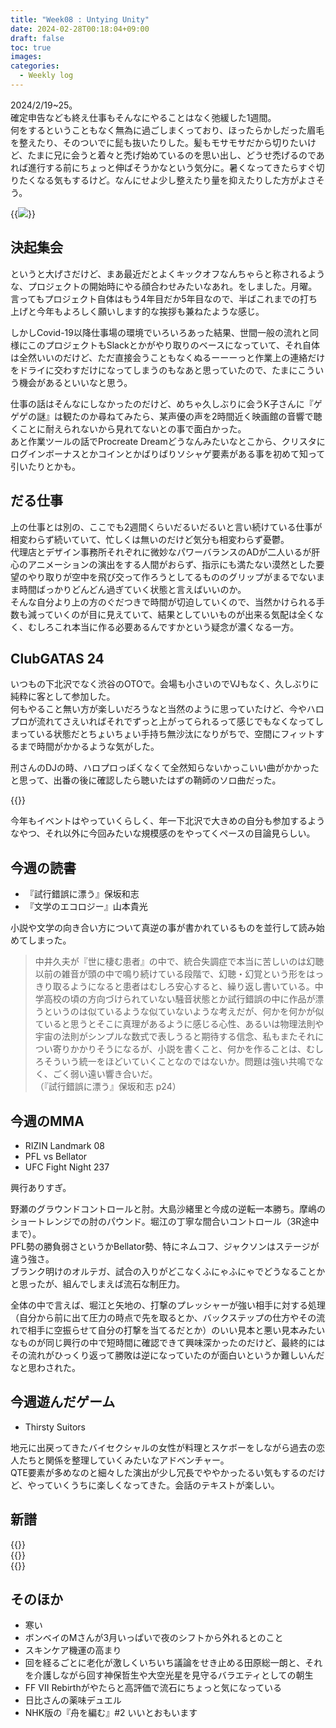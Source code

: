 ```yaml
---
title: "Week08 : Untying Unity"
date: 2024-02-28T00:18:04+09:00
draft: false
toc: true
images:
categories:
  - Weekly log
---
```

2024/2/19~25。  
確定申告なども終え仕事もそんなにやることはなく弛緩した1週間。  
何をするということもなく無為に過ごしまくっており、ほったらかしだった眉毛を整えたり、そのついでに髭も抜いたりした。髪もモサモサだから切りたいけど、たまに兄に会うと着々と禿げ始めているのを思い出し、どうせ禿げるのであれば進行する前にちょっと伸ばそうかなという気分に。暑くなってきたらすぐ切りたくなる気もするけど。なんにせよ少し整えたり量を抑えたりした方がよさそう。

{{<image src= "/images/images/240226.webp">}}

## 決起集会

というと大げさだけど、まあ最近だとよくキックオフなんちゃらと称されるような、プロジェクトの開始時にやる顔合わせみたいなあれ。をしました。月曜。  
言ってもプロジェクト自体はもう4年目だか5年目なので、半ばこれまでの打ち上げと今年もよろしく願いします的な挨拶も兼ねたような感じ。

しかしCovid-19以降仕事場の環境でいろいろあった結果、世間一般の流れと同様にこのプロジェクトもSlackとかがやり取りのベースになっていて、それ自体は全然いいのだけど、ただ直接会うこともなくぬるーーーっと作業上の連絡だけをドライに交わすだけになってしまうのもなあと思っていたので、たまにこういう機会があるといいなと思う。

仕事の話はそんなにしなかったのだけど、めちゃ久しぶりに会うK子さんに『ゲゲゲの謎』は観たのか尋ねてみたら、某声優の声を2時間近く映画館の音響で聴くことに耐えられないから見れてないとの事で面白かった。  
あと作業ツールの話でProcreate Dreamどうなんみたいなとこから、クリスタにログインボーナスとかコインとかばりばりソシャゲ要素がある事を初めて知って引いたりとかも。

## だる仕事

上の仕事とは別の、ここでも2週間くらいだるいだるいと言い続けている仕事が相変わらず続いていて、忙しくは無いのだけど気分も相変わらず憂鬱。  
代理店とデザイン事務所それぞれに微妙なパワーバランスのADが二人いるが肝心のアニメーションの演出をする人間がおらず、指示にも満たない漠然とした要望のやり取りが空中を飛び交って作ろうとしてるもののグリップがまるでないまま時間ばっかりどんどん過ぎていく状態と言えばいいのか。  
そんな自分より上の方のぐだつきで時間が切迫していくので、当然かけられる手数も減っていくのが目に見えていて、結果としていいものが出来る気配は全くなく、むしろこれ本当に作る必要あるんですかという疑念が濃くなる一方。

## ClubGATAS 24

いつもの下北沢でなく渋谷のOTOで。会場も小さいのでVJもなく、久しぶりに純粋に客として参加した。  
何もやること無い方が楽しいだろうなと当然のように思っていたけど、今やハロプロが流れてさえいればそれでずっと上がってられるって感じでもなくなってしまっている状態だとちょいちょい手持ち無沙汰になりがちで、空間にフィットするまで時間がかかるような気がした。

刑さんのDJの時、ハロプロっぽくなくて全然知らないかっこいい曲がかかったと思って、出番の後に確認したら聴いたはずの鞘師のソロ曲だった。

{{<youtube sEi6oJeFwFI>}}

今年もイベントはやっていくらしく、年一下北沢で大きめの自分も参加するようなやつ、それ以外に今回みたいな規模感のをやってくペースの目論見らしい。

## 今週の読書

- 『試行錯誤に漂う』保坂和志
- 『文学のエコロジー』山本貴光

小説や文学の向き合い方について真逆の事が書かれているものを並行して読み始めてしまった。

> 中井久夫が『世に棲む患者』の中で、統合失調症で本当に苦しいのは幻聴以前の雑音が頭の中で鳴り続けている段階で、幻聴・幻覚という形をはっきり取るようになると患者はむしろ安心すると、繰り返し書いている。中学高校の頃の方向づけられていない騒音状態とか試行錯誤の中に作品が漂うというのは似ているような似ていないような考えだが、何かを何かが似ていると思うとそこに真理があるように感じる心性、あるいは物理法則や宇宙の法則がシンプルな数式で表しうると期待する信念、私もまたそれについ寄りかかりそうになるが、小説を書くこと、何かを作ることは、むしろそういう統一をほどいていくことなのではないか。問題は強い共鳴でなく、ごく弱い遠い響き合いだ。  
> （『試行錯誤に漂う』保坂和志 p24）

## 今週のMMA

- RIZIN Landmark 08
- PFL vs Bellator
- UFC Fight Night 237

興行ありすぎ。

野瀬のグラウンドコントロールと肘。大島沙緒里と今成の逆転一本勝ち。摩嶋のショートレンジでの肘のパウンド。堀江の丁寧な間合いコントロール（3R途中まで）。  
PFL勢の勝負弱さというかBellator勢、特にネムコフ、ジャクソンはステージが違う強さ。  
ブランク明けのオルテガ、試合の入りがどこなくふにゃふにゃでどうなることかと思ったが、組んでしまえば流石な制圧力。

全体の中で言えば、堀江と矢地の、打撃のプレッシャーが強い相手に対する処理（自分から前に出て圧力の時点で先を取るとか、バックステップの仕方やその流れで相手に空振らせて自分の打撃を当てるだとか）のいい見本と悪い見本みたいなものが同じ興行の中で短時間に確認できて興味深かったのだけど、最終的にはその流れがひっくり返って勝敗は逆になっていたのが面白いというか難しいんだなと思わされた。

## 今週遊んだゲーム

- Thirsty Suitors

地元に出戻ってきたバイセクシャルの女性が料理とスケボーをしながら過去の恋人たちと関係を整理していくみたいなアドベンチャー。  
QTE要素が多めなのと細々した演出が少し冗長でややかったるい気もするのだけど、やっていくうちに楽しくなってきた。会話のテキストが楽しい。

## 新譜

{{<youtube bNKXxwOQYB8>}}  
{{<youtube eodcwjrTuVQ>}}  
{{<youtube J1hSjZNX48I>}}

## そのほか

- 寒い
- ボンベイのMさんが3月いっぱいで夜のシフトから外れるとのこと
- スキンケア機運の高まり
- 回を経るごとに老化が激しくいちいち議論をせき止める田原総一朗と、それを介護しながら回す神保哲生や大空光星を見守るバラエティとしての朝生
- FF VII Rebirthがやたらと高評価で流石にちょっと気になっている
- 日比さんの薬味デュエル
- NHK版の『舟を編む』#2 いいとおもいます
